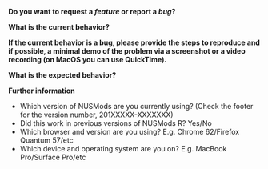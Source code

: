 <!--
  Note: if the issue is a feature, please explain why the feature
  is beneficial and delete the bug-related questions.
-->

**Do you want to request a *feature* or report a *bug*?**

<ANSWER HERE>

**What is the current behavior?**

<ANSWER HERE>

**If the current behavior is a bug, please provide the steps to reproduce and if possible, a minimal demo of the problem via a screenshot or a video recording (on MacOS you can use QuickTime).**

<ANSWER HERE>

**What is the expected behavior?**

<ANSWER HERE>

**Further information**

- Which version of NUSMods are you currently using? (Check the footer for the version number, 201XXXXX-XXXXXXX)
- Did this work in previous versions of NUSMods R? Yes/No
- Which browser and version are you using? E.g. Chrome 62/Firefox Quantum 57/etc
- Which device and operating system are you on? E.g. MacBook Pro/Surface Pro/etc
